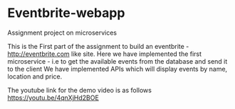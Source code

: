 # Eventbrite-webapp
Assignment project on microservices

This is the First part of the assignment to build an eventbrite - http://eventbrite.com like site.
Here we have implemented the first microservice - i.e to get the available events from the database and send it to the client
We have implemented APIs which will display events by name, location and price.

The youtube link for the demo video is as follows
https://youtu.be/4qnXjHd2BOE
